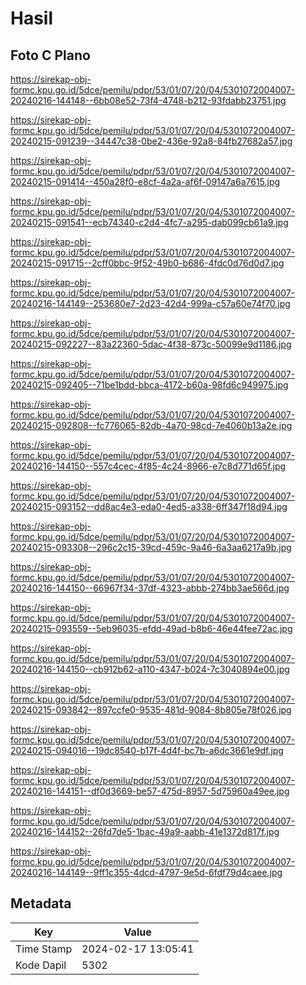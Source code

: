 # Hasil

## Foto C Plano

https://sirekap-obj-formc.kpu.go.id/5dce/pemilu/pdpr/53/01/07/20/04/5301072004007-20240216-144148--6bb08e52-73f4-4748-b212-93fdabb23751.jpg

https://sirekap-obj-formc.kpu.go.id/5dce/pemilu/pdpr/53/01/07/20/04/5301072004007-20240215-091239--34447c38-0be2-436e-92a8-84fb27682a57.jpg

https://sirekap-obj-formc.kpu.go.id/5dce/pemilu/pdpr/53/01/07/20/04/5301072004007-20240215-091414--450a28f0-e8cf-4a2a-af6f-09147a6a7615.jpg

https://sirekap-obj-formc.kpu.go.id/5dce/pemilu/pdpr/53/01/07/20/04/5301072004007-20240215-091541--ecb74340-c2d4-4fc7-a295-dab099cb61a9.jpg

https://sirekap-obj-formc.kpu.go.id/5dce/pemilu/pdpr/53/01/07/20/04/5301072004007-20240215-091715--2cff0bbc-9f52-49b0-b686-4fdc0d76d0d7.jpg

https://sirekap-obj-formc.kpu.go.id/5dce/pemilu/pdpr/53/01/07/20/04/5301072004007-20240216-144149--253680e7-2d23-42d4-999a-c57a60e74f70.jpg

https://sirekap-obj-formc.kpu.go.id/5dce/pemilu/pdpr/53/01/07/20/04/5301072004007-20240215-092227--83a22360-5dac-4f38-873c-50099e9d1186.jpg

https://sirekap-obj-formc.kpu.go.id/5dce/pemilu/pdpr/53/01/07/20/04/5301072004007-20240215-092405--71be1bdd-bbca-4172-b60a-98fd6c949975.jpg

https://sirekap-obj-formc.kpu.go.id/5dce/pemilu/pdpr/53/01/07/20/04/5301072004007-20240215-092808--fc776065-82db-4a70-98cd-7e4060b13a2e.jpg

https://sirekap-obj-formc.kpu.go.id/5dce/pemilu/pdpr/53/01/07/20/04/5301072004007-20240216-144150--557c4cec-4f85-4c24-8966-e7c8d771d65f.jpg

https://sirekap-obj-formc.kpu.go.id/5dce/pemilu/pdpr/53/01/07/20/04/5301072004007-20240215-093152--dd8ac4e3-eda0-4ed5-a338-6ff347f18d94.jpg

https://sirekap-obj-formc.kpu.go.id/5dce/pemilu/pdpr/53/01/07/20/04/5301072004007-20240215-093308--296c2c15-39cd-459c-9a46-6a3aa6217a9b.jpg

https://sirekap-obj-formc.kpu.go.id/5dce/pemilu/pdpr/53/01/07/20/04/5301072004007-20240216-144150--66967f34-37df-4323-abbb-274bb3ae566d.jpg

https://sirekap-obj-formc.kpu.go.id/5dce/pemilu/pdpr/53/01/07/20/04/5301072004007-20240215-093559--5eb96035-efdd-49ad-b8b6-46e44fee72ac.jpg

https://sirekap-obj-formc.kpu.go.id/5dce/pemilu/pdpr/53/01/07/20/04/5301072004007-20240216-144150--cb912b62-a110-4347-b024-7c3040894e00.jpg

https://sirekap-obj-formc.kpu.go.id/5dce/pemilu/pdpr/53/01/07/20/04/5301072004007-20240215-093842--897ccfe0-9535-481d-9084-8b805e78f026.jpg

https://sirekap-obj-formc.kpu.go.id/5dce/pemilu/pdpr/53/01/07/20/04/5301072004007-20240215-094016--19dc8540-b17f-4d4f-bc7b-a6dc3661e9df.jpg

https://sirekap-obj-formc.kpu.go.id/5dce/pemilu/pdpr/53/01/07/20/04/5301072004007-20240216-144151--df0d3669-be57-475d-8957-5d75960a49ee.jpg

https://sirekap-obj-formc.kpu.go.id/5dce/pemilu/pdpr/53/01/07/20/04/5301072004007-20240216-144152--26fd7de5-1bac-49a9-aabb-41e1372d817f.jpg

https://sirekap-obj-formc.kpu.go.id/5dce/pemilu/pdpr/53/01/07/20/04/5301072004007-20240216-144149--9ff1c355-4dcd-4797-9e5d-6fdf79d4caee.jpg


## Metadata

| Key        | Value               |
| ---------- | ------------------- |
| Time Stamp | 2024-02-17 13:05:41 |
| Kode Dapil | 5302                |



